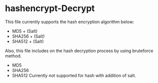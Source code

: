 # hashencrypt-Decrypt
This file currently supports the hash encryption algorithm below:
- MD5 + (Salt)
- SHA256 + (Salt) 
- SHA512 + (Salt)

Also, this file includes on the hash decryption process by using bruteforce method. 
- MD5
- SHA256
- SHA512
Currently not supported for hash with addition of salt.
